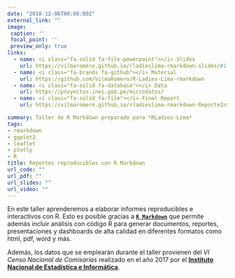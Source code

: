 ```yaml
---
date: "2018-12-06T00:00:00Z"
external_link: ""
image:
 caption: ''
 focal_point: ''
 preview_only: true
links:
  - name: <i class="fa-solid fa-file-powerpoint"></i> Slides
    url: https://vilmaromero.github.io/rladieslima-rmarkdown-slides/#1
  - name: <i class="fa-brands fa-github"></i> Material
    url: https://github.com/VilmaRomero/R-Ladies-Lima-rmarkdown
  - name: <i class="fa-solid fa-database"></i> Data
    url: https://proyectos.inei.gob.pe/microdatos/
  - name: <i class="fa-solid fa-file"></i> Final Report
    url: https://vilmaromero.github.io/rladieslima-rmarkdown-ReporteInteractivo/  

summary: Taller de R Markdown preparado para *RLadies-Lima*
tags:
- rmarkdown
- ggplot2
- leaflet
- plotly
- R
title: Reportes reproducibles con R Markdown
url_code: ""
url_pdf: ""
url_slides: ""
url_video: ""
---
```


En este taller aprenderemos a elaborar informes reproducibles e interactivos con R. Esto es posible gracias a [**`R Markdown`**](https://rmarkdown.rstudio.com) que permite además incluir análisis con código R para generar documentos, reportes, presentaciones y dashboards de alta calidad en diferentes formatos como html, pdf, word y más.

Además, los datos que se emplearán durante el taller provienen del *VI Censo Nacional de Comisarías* realizado en el año 2017 por el [**Instituto Nacional de Estadística e Informática**](https://www.inei.gob.pe).

